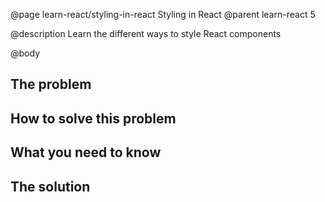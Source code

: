 @page learn-react/styling-in-react Styling in React
@parent learn-react 5

@description Learn the different ways to style React components

@body

## The problem


## How to solve this problem


## What you need to know


## The solution
